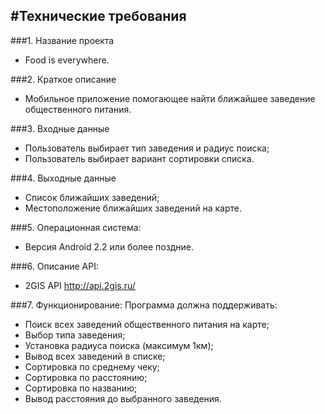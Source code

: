 #Технические требования
----------
###1. Название проекта
 * Food is everywhere.

###2. Краткое описание
 * Мобильное приложение помогающее найти ближайшее заведение общественного питания.

###3. Входные данные
 * Пользователь выбирает тип заведения и радиус поиска;
 * Пользователь выбирает вариант сортировки списка.

###4. Выходные данные
 * Список ближайших заведений;
 * Местоположение ближайших заведений на карте.

###5. Операционная система:
 * Версия Android 2.2 или более поздние.

###6. Описание API:
 * 2GIS API http://api.2gis.ru/

###7. Функционирование:
Программа должна поддерживать:
  * Поиск всех заведений общественного питания на карте;
  * Выбор типа заведения;
  * Установка радиуса поиска (максимум 1км);
  * Вывод всех заведений в списке;
  * Сортировка по среднему чеку;
  * Сортировка по расстоянию;
  * Сортировка по названию;
  * Вывод расстояния до выбранного заведения.
